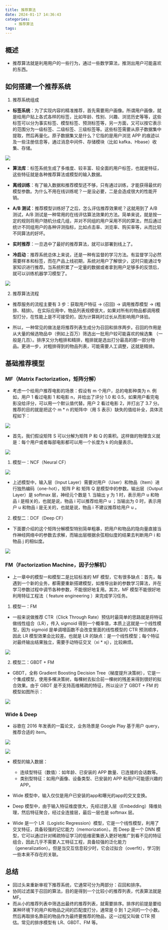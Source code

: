 ```yaml
---
title: 推荐算法
date: 2024-01-17 14:36:43
categories: 
    - 推荐算法
tags:
---
```


## 概述

- 推荐算法就是利用用户的一些行为，通过一些数学算法，推测出用户可能喜欢的东西。


## 如何搭建一个推荐系统

1. 推荐系统组成

- **标签系统**：为了实现内容的精准推荐，首先需要用户画像。所谓用户画像，就是给用户贴上各式各样的标签，比如年龄、性别、兴趣、浏览历史等等，这些标签可以分为事实标签、模型标签、预测标签等，另一方面，又可以按它表示的范围分为一级标签、二级标签、三级标签等。这些标签需要从原子数据集中提取，然后再量化。原子数据集又是什么？它指的是用户浏览 APP 的痕迹以及一些注册信息等，通过消息中间件、存储模块（比如 kafka、Hbase）收集、存储。

![](/img/note/202402021628.png)

- **算法库**：标签系统生成了多维度、较丰富、较全面的用户标签，也就是特征，这些特征就是各种推荐算法或模型的输入数据。

- **离线训练**：有了输入数据和推荐模型还不够，只有通过训练，才能获得最优的模型参数。为什么不用在线训练呢？一是没必要，二是会造成很大的性能开销。

- **A/B 测试**：推荐模型训练好了之后，怎么评估推荐效果呢？这就用到了 A/B 测试，A/B 测试是一种常用的在线评估算法效果的方法。简单来说，就是按一定的规则将用户随机分成几组，并对不同组的用户采用不同的算法，然后通过统计不同组用户的各种评测指标，比如点击率、浏览率、购买率等，从而比较不同算法的好坏。

- **实时推荐**：一旦选中了最好的推荐算法，就可以部署到线上了。

- **冷启动**：推荐系统总体上来说，还是一种有监督的学习方法。有监督学习必然需要样本和标签，而在产品上线初期，系统对用户了解很少，这时只能通过专家知识进行推荐。当系统积累了一定量的数据或者拿到用户足够多的反馈后，就可以训练机器学习模型了。

![](/img/note/202402041733.png)

2. 推荐算法流程

- 推荐服务的流程主要有 3 步：获取用户特征 -> (召回) -> 调用推荐模型 -> (粗排、精排)。 在实际应用中，物品列表规模很大，如果对所有的物品都调用模型打分，在性能上是不可接受的，因为计算耗时过长从而影响用户体验。

- 所以，一种常见的做法是将推荐列表生成分为召回和排序两步。召回的作用是从大量的候选物品中（例如上百万）筛选出一批用户较可能喜欢的候选集 （一般是几百）。排序又分为粗排和精排，粗排就是选出打分最高的那一部分物品。更进一步，对粗排得到的物品列表，可能需要人工调整，这就是精排。


## 基础推荐模型

### MF（Matrix Factorization，矩阵分解）
- 考虑一个给用户推荐电影的场景：假设有 m 个用户，总的电影种类为 n. 例如，用户 1 看过电影 1 和电影 n，并给出了评分 1.0 和 0.5，如果用户看完电影没给评分，可以用一个默认值代替。用户 2 看过电影 2，并打出了 3.7 分。推荐的目的就是把这个 m * n 的矩阵中（用 S 表示）缺失的值给补全，具体流程如下：

![](/img/note/202402021636.png)

- 首先，我们假设矩阵 S 可以分解为矩阵 P 和 Q 的乘积。这样做的物理含义就是：每个用户或者每部电影都可以用一个长度为 k 的向量表示。

![](/img/note/202402021638.png)

1. 模型一：NCF（Neural CF）

![](/img/note/202402021640.png)

- 上述模型中，输入层（Input Layer）需要对用户（User）和物品（Item）进行独热编码（one-hot），矩阵 P 和 矩阵 Q 是模型中的参数。输出层（Output Layer）是 softmax 层，神经元个数是 1. 当输出 y 为 1 时，表示用户 u 和物品 i 是相关的，也就是说，物品 i 可以推荐给用户 u ；当输出为 0 时，表示用户 u 和物品 i 是无关的，也就是说，物品 i 不建议推荐给用户 u 。

2. 模型二：DCF（Deep CF）

- 下面要介绍的这个矩阵分解模型特别简单粗暴，把用户和物品的隐向量直接当作神经网络中的参数去求解，而输出层根据余弦相似度的结果去判断用户 i 和物品 j 的相似度。

![](/img/note/202402021643.png)

### FM（Factorization Machine，因子分解机）

- 上一章中的模型一和模型二是比较标准的 MF 模型，它有很多缺点：首先，每遇到一个新的业务，都需要重新搭建模型，如推导出新的参数学习算法，并在学习参数过程中调节各种参数，不能很好地复用。其次，MF 模型不能很好地利用特征工程法（ feature engineering ）来完成学习任务。

1. 模型一：FM

- 一般来说做推荐 CTR（Click Through Rate）预估时最简单的思路就是将特征做线性组合（LR），传入 sigmoid 得到一个概率值，本质上这就是一个线性模型，因为 sigmoid 是单调增函数不会改变里面的线性模型的 CTR 预测顺序，因此 LR 模型效果会比较差。也就是 LR 的缺点：是一个线性模型；每个特征对最终输出结果独立，需要手动特征交叉（xi * xj），比较麻烦。

![](img/note/202402031442.png)

2. 模型二：GBDT + FM

- GBDT，全称 Gradient Boosting Decision Tree（梯度提升决策树），它是一个集成模型，使用多棵决策树，每棵树去拟合前一棵树的残差来得到很好的拟合效果。由于 GBDT 是不支持高维稀疏的特征，所以设计了 GBDT + FM 的模型如图所示：

![](img/note/202402031443.png)

### Wide & Deep

- 谷歌在 2016 年发表的一篇论文，业务场景是 Google Play 基于用户 query，推荐合适的 item。

![](/img/note/202402031529.png)

![](/img/note/202402031447.png)

- 模型的输入数据：
    - 连续型特征（数值）：如年龄、已安装的 APP 数量、已连接的会话数等。
    - 类别型特征：如用户画像、设备类型、已安装的 APP 和用户可能感兴趣的 APP。

- Wide 模型中，输入仅仅是用户已安装的app和曝光的app的交叉变换。
- Deep 模型中，由于输入特征维度很大，先经过嵌入层（Embedding）降维处理，然后特征聚合，经过全连接层，最后一层也是 softmax 层。

- Wide 是一个 LR（Logistic Regression）模型，它是一个线性模型，利用了交叉特征，具备较强的记忆能力（memorization）。而 Deep 是一个 DNN 模型，它可以通过针对稀疏特征学习的低维密集嵌入更好地推广到看不见的特征组合，因此几乎不需要人工特征工程，具备较强的泛化能力（generalization）。但是当交互信息较少时，它会过拟合（overfit），学习到一些本来不存在的关联。


## 总结

- 回过头来重新审视下推荐系统，它通常可分为两部分：召回和排序。
- 协同过滤属于召回的算法，目的是得到一个比较小的推荐列表，代表算法就是 MF。
- 而从小的推荐列表中筛选出最终的推荐列表，就需要排序。排序的前提是要给某种环境下的用户和物品之间的匹配度打分，通常是 0 到 1 之间的一个小数。然后再取排名靠前的物品作为最终要推荐的物品，这一过程又叫做 CTR 预估。常见的排序模型有 LR、GBDT、FM 等。



